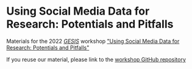 # Using Social Media Data for Research: Potentials and Pitfalls

Materials for the 2022 [*GESIS*](https://www.gesis.org/en/home/) workshop ["Using Social Media Data for Research: Potentials and Pitfalls"](https://training.gesis.org/?site=pDetails&child=full&pID=0x20D86302D1294F288029170F57B3E6D5)


If you reuse our material, please link to the [workshop GitHub repository](https://github.com/Indiiigo/social_media_data_research_2022/)
